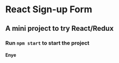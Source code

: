 # React Sign-up Form

## A mini project to try React/Redux

### Run `npm start` to start the project

#### Enye
